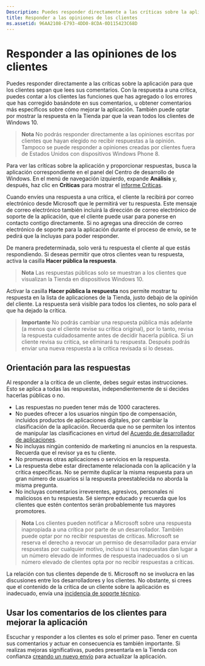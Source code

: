 ```yaml
---
Description: Puedes responder directamente a las críticas sobre la aplicación para que los clientes sepan que lees sus comentarios.
title: Responder a las opiniones de los clientes
ms.assetid: 96AA2108-E793-4DD0-8CDA-0D115423C68D
---
```


# Responder a las opiniones de los clientes


Puedes responder directamente a las críticas sobre la aplicación para que los clientes sepan que lees sus comentarios. Con la respuesta a una crítica, puedes contar a los clientes las funciones que has agregado o los errores que has corregido basándote en sus comentarios, u obtener comentarios más específicos sobre cómo mejorar la aplicación. También puede optar por mostrar la respuesta en la Tienda par que la vean todos los clientes de Windows 10.

> **Nota**  No podrás responder directamente a las opiniones escritas por clientes que hayan elegido no recibir respuestas a la opinión. Tampoco se puede responder a opiniones creadas por clientes fuera de Estados Unidos con dispositivos Windows Phone 8.

Para ver las críticas sobre la aplicación y proporcionar respuestas, busca la aplicación correspondiente en el panel del Centro de desarrollo de Windows. En el menú de navegación izquierdo, expande **Análisis** y, después, haz clic en **Críticas** para mostrar el [informe Críticas](reviews-report.md).

Cuando envíes una respuesta a una crítica, el cliente la recibirá por correo electrónico desde Microsoft que le permitirá ver tu respuesta. Este mensaje de correo electrónico también incluirá la dirección de correo electrónico de soporte de la aplicación, que el cliente puede usar para ponerse en contacto contigo directamente. Si no agregas una dirección de correo electrónico de soporte para la aplicación durante el proceso de envío, se te pedirá que la incluyas para poder responder.

De manera predeterminada, solo verá tu respuesta el cliente al que estás respondiendo. Si deseas permitir que otros clientes vean tu respuesta, activa la casilla **Hacer pública la respuesta**.

> **Nota**  Las respuestas públicas solo se muestran a los clientes que visualizan la Tienda en dispositivos Windows 10.

Activar la casilla **Hacer pública la respuesta** nos permite mostrar tu respuesta en la lista de aplicaciones de la Tienda, justo debajo de la opinión del cliente. La respuesta será visible para todos los clientes, no solo para el que ha dejado la crítica.

> **Importante**  No podrás cambiar una respuesta pública más adelante (a menos que el cliente revise su crítica original), por lo tanto, revisa la respuesta cuidadosamente antes de decidir hacerla pública. Si un cliente revisa su critica, se eliminará tu respuesta. Después podrás enviar una nueva respuesta a la crítica revisada si lo deseas.

## Orientación para las respuestas


Al responder a la crítica de un cliente, debes seguir estas instrucciones. Esto se aplica a todas las respuestas, independientemente de si decides hacerlas públicas o no.

-   Las respuestas no pueden tener más de 1000 caracteres.
-   No puedes ofrecer a los usuarios ningún tipo de compensación, incluidos productos de aplicaciones digitales, por cambiar la clasificación de la aplicación. Recuerda que no se permiten los intentos de manipular las clasificaciones en virtud del [Acuerdo de desarrollador de aplicaciones](https://msdn.microsoft.com/library/windows/apps/hh694058).
-   No incluyas ningún contenido de marketing ni anuncios en la respuesta. Recuerda que el revisor ya es tu cliente.
-   No promuevas otras aplicaciones o servicios en la respuesta.
-   La respuesta debe estar directamente relacionada con la aplicación y la crítica específicas. No se permite duplicar la misma respuesta para un gran número de usuarios si la respuesta preestablecida no aborda la misma pregunta.
-   No incluyas comentarios irreverentes, agresivos, personales ni maliciosos en tu respuesta. Sé siempre educado y recuerda que los clientes que estén contentos serán probablemente tus mayores promotores.

> **Nota**  Los clientes pueden notificar a Microsoft sobre una respuesta inapropiada a una crítica por parte de un desarrollador. También puede optar por no recibir respuestas de críticas.
Microsoft se reserva el derecho a revocar un permiso de desarrollador para enviar respuestas por cualquier motivo, incluso si tus respuestas dan lugar a un número elevado de informes de respuesta inadecuados o si un número elevado de clientes opta por no recibir respuestas a críticas.

La relación con tus clientes depende de ti. Microsoft no se involucra en las discusiones entre los desarrolladores y los clientes. No obstante, si crees que el contenido de la crítica de un cliente sobre la aplicación es inadecuado, envía una [incidencia de soporte técnico](http://go.microsoft.com/fwlink/p/?LinkID=401178).

## Usar los comentarios de los clientes para mejorar la aplicación


Escuchar y responder a los clientes es solo el primer paso. Tener en cuenta sus comentarios y actuar en consecuencia es también importante. Si realizas mejoras significativas, puedes presentarla en la Tienda con confianza [creando un nuevo envío](app-submissions.md) para actualizar la aplicación.


<!--HONumber=Mar16_HO1-->


